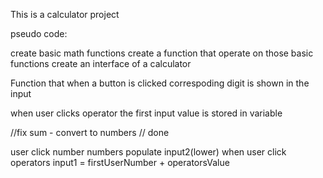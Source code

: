 This is a calculator project 

pseudo code:

create basic math functions
create a function that operate on those basic functions
create an interface of a calculator


Function that when a button is clicked correspoding digit is shown in the input


when user clicks operator the first input value is stored in variable

//fix sum - convert to numbers // done












user click number
numbers populate input2(lower)
when user click operators input1 = firstUserNumber + operatorsValue